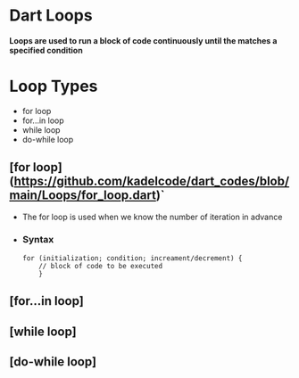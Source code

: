 # Dart Loops
#### Loops are used to run a block of code continuously until the matches a specified condition ####

# Loop Types
* for loop
* for...in loop
* while loop
* do-while loop

## [for loop] (https://github.com/kadelcode/dart_codes/blob/main/Loops/for_loop.dart)`
- The for loop is used when we know the number of iteration in advance
- ### Syntax
	```
	for (initialization; condition; increament/decrement) {
		// block of code to be executed
		}
	```
## [for...in loop]
## [while loop]
## [do-while loop]
